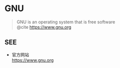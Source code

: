 #	GNU

>	GNU is an operating system that is free software  
>	@cite https://www.gnu.org

##	SEE

*	官方网站  
	https://www.gnu.org
